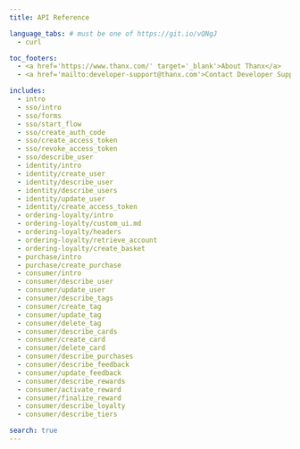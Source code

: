 ```yaml
---
title: API Reference

language_tabs: # must be one of https://git.io/vQNgJ
  - curl

toc_footers:
  - <a href='https://www.thanx.com/' target='_blank'>About Thanx</a>
  - <a href='mailto:developer-support@thanx.com'>Contact Developer Support</a>

includes:
  - intro
  - sso/intro
  - sso/forms
  - sso/start_flow
  - sso/create_auth_code
  - sso/create_access_token
  - sso/revoke_access_token
  - sso/describe_user
  - identity/intro
  - identity/create_user
  - identity/describe_user
  - identity/describe_users
  - identity/update_user
  - identity/create_access_token
  - ordering-loyalty/intro
  - ordering-loyalty/custom_ui.md
  - ordering-loyalty/headers
  - ordering-loyalty/retrieve_account
  - ordering-loyalty/create_basket
  - purchase/intro
  - purchase/create_purchase
  - consumer/intro
  - consumer/describe_user
  - consumer/update_user
  - consumer/describe_tags
  - consumer/create_tag
  - consumer/update_tag
  - consumer/delete_tag
  - consumer/describe_cards
  - consumer/create_card
  - consumer/delete_card
  - consumer/describe_purchases
  - consumer/describe_feedback
  - consumer/update_feedback
  - consumer/describe_rewards
  - consumer/activate_reward
  - consumer/finalize_reward
  - consumer/describe_loyalty
  - consumer/describe_tiers

search: true
---
```

